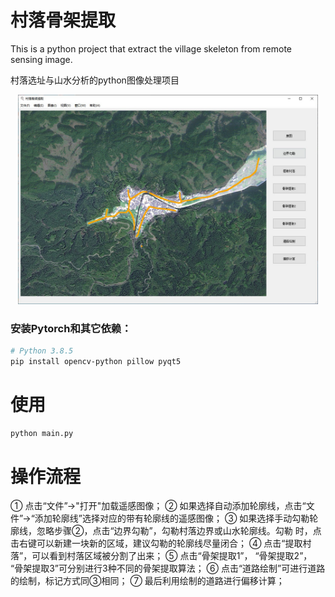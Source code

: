# 村落骨架提取
This is a python project that extract the village skeleton from remote sensing image.

村落选址与山水分析的python图像处理项目

<p align="center">
    <img src="resource/intro.jpg" width="480">
</p>

### 安装Pytorch和其它依赖：
```bash
# Python 3.8.5
pip install opencv-python pillow pyqt5 
```

# 使用

```bash
python main.py
```

# 操作流程
① 点击“文件”->"打开"加载遥感图像；
② 如果选择自动添加轮廓线，点击“文件”->“添加轮廓线”选择对应的带有轮廓线的遥感图像；
③ 如果选择手动勾勒轮廓线，忽略步骤②，点击“边界勾勒”，勾勒村落边界或山水轮廓线。勾勒
  时，点击右键可以新建一块新的区域，建议勾勒的轮廓线尽量闭合；
④ 点击“提取村落”，可以看到村落区域被分割了出来；
⑤ 点击“骨架提取1”， “骨架提取2”， “骨架提取3”可分别进行3种不同的骨架提取算法；
⑥ 点击“道路绘制”可进行道路的绘制，标记方式同③相同；
⑦ 最后利用绘制的道路进行偏移计算；